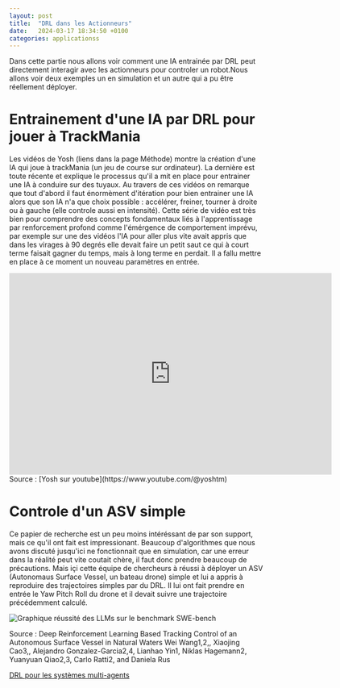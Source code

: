 ```yaml
---
layout: post
title:  "DRL dans les Actionneurs"
date:   2024-03-17 18:34:50 +0100
categories: applicationss
---
```

<link rel="stylesheet" href="https://picorba.github.io/Rapport-veille-technologique/assets/css/theme_dark.css">
<div class="texte">
Dans cette partie nous allons voir comment une IA entrainée par DRL peut directement interagir avec les actionneurs pour controler un robot.Nous allons voir deux exemples un en simulation et un autre qui a pu être réellement déployer.

# Entrainement d'une IA par DRL pour jouer à TrackMania
 
 Les vidéos de Yosh (liens dans la page Méthode) montre la création d'une IA qui joue à trackMania (un jeu de course sur ordinateur). La dernière est toute récente et explique le processus qu'il a mit en place pour entrainer une IA à conduire sur des tuyaux. Au travers de ces vidéos on remarque que tout d'abord il faut énormèment d'itération pour bien entrainer une IA alors que son IA n'a que choix possible : accélérer, freiner, tourner à droite ou à gauche (elle controle aussi en intensité). Cette série de vidéo est très bien pour comprendre des concepts fondamentaux liés à l'apprentissage par renforcement profond comme l'émérgence de comportement imprévu, par exemple sur une des vidéos l'IA pour aller plus vite avait appris que dans les virages à 90 degrés elle devait faire un petit saut ce qui à court terme faisait gagner du temps, mais à long terme en perdait. Il a fallu mettre en place à ce moment un nouveau paramètres en entrée.<br>


<iframe width="640" height="400" src="https://www.youtube.com/watch?v=kojH8a7BW04" frameborder="0" allowfullscreen></iframe>

<br>
Source : [Yosh sur youtube](https://www.youtube.com/@yoshtm)<br>

# Controle d'un ASV simple 

Ce papier de recherche est un peu moins intéréssant de par son support, mais ce qu'il ont fait est impressionant. Beaucoup d'algorithmes que nous avons discuté jusqu'ici ne fonctionnait que en simulation, car une erreur dans la réalité peut vite coutait chère, il faut donc prendre beaucoup de précautions. Mais içi cette équipe de chercheurs à réussi à déployer un ASV (Autonomaus Surface Vessel, un bateau drone) simple et lui a appris à reproduire des trajectoires simples par du DRL. Il lui ont fait prendre en entrée le Yaw Pitch Roll du drone et il devait suivre une trajectoire précédemment calculé.<br>

 <img src="https://picorba.github.io/Rapport-veille-technologique/assets/images/dmp.png" alt="Graphique réussité des LLMs sur le benchmark SWE-bench"><br>

Source : Deep Reinforcement Learning Based Tracking Control of an
Autonomous Surface Vessel in Natural Waters Wei Wang1,2,,
 Xiaojing Cao3,, Alejandro Gonzalez-Garcia2,4, Lianhao Yin1, Niklas Hagemann2,
Yuanyuan Qiao2,3, Carlo Ratti2, and Daniela Rus
</div>

[DRL pour les systèmes multi-agents](/Rapport-veille-technologique/applicationss/2024/03/17/multiagent.html)
